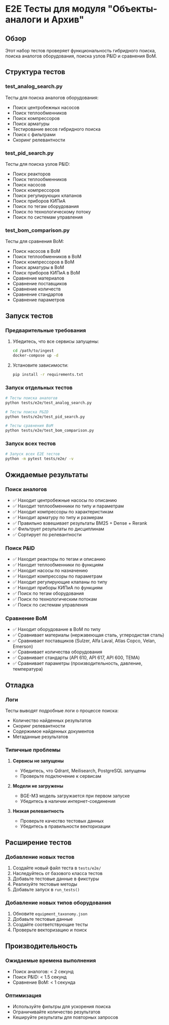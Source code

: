 # E2E Тесты для модуля "Объекты-аналоги и Архив"

## Обзор

Этот набор тестов проверяет функциональность гибридного поиска, поиска аналогов оборудования, поиска узлов P&ID и сравнения BoM.

## Структура тестов

### test_analog_search.py
Тесты для поиска аналогов оборудования:
- Поиск центробежных насосов
- Поиск теплообменников
- Поиск компрессоров
- Поиск арматуры
- Тестирование весов гибридного поиска
- Поиск с фильтрами
- Скоринг релевантности

### test_pid_search.py
Тесты для поиска узлов P&ID:
- Поиск реакторов
- Поиск теплообменников
- Поиск насосов
- Поиск компрессоров
- Поиск регулирующих клапанов
- Поиск приборов КИПиА
- Поиск по тегам оборудования
- Поиск по технологическому потоку
- Поиск по системам управления

### test_bom_comparison.py
Тесты для сравнения BoM:
- Поиск насосов в BoM
- Поиск теплообменников в BoM
- Поиск компрессоров в BoM
- Поиск арматуры в BoM
- Поиск приборов КИПиА в BoM
- Сравнение материалов
- Сравнение поставщиков
- Сравнение количеств
- Сравнение стандартов
- Сравнение параметров

## Запуск тестов

### Предварительные требования

1. Убедитесь, что все сервисы запущены:
   ```bash
   cd /path/to/ingest
   docker-compose up -d
   ```

2. Установите зависимости:
   ```bash
   pip install -r requirements.txt
   ```

### Запуск отдельных тестов

```bash
# Тесты поиска аналогов
python tests/e2e/test_analog_search.py

# Тесты поиска P&ID
python tests/e2e/test_pid_search.py

# Тесты сравнения BoM
python tests/e2e/test_bom_comparison.py
```

### Запуск всех тестов

```bash
# Запуск всех E2E тестов
python -m pytest tests/e2e/ -v
```

## Ожидаемые результаты

### Поиск аналогов
- ✅ Находит центробежные насосы по описанию
- ✅ Находит теплообменники по типу и параметрам
- ✅ Находит компрессоры по характеристикам
- ✅ Находит арматуру по типу и размерам
- ✅ Правильно взвешивает результаты BM25 + Dense + Rerank
- ✅ Фильтрует результаты по дисциплинам
- ✅ Сортирует по релевантности

### Поиск P&ID
- ✅ Находит реакторы по тегам и описанию
- ✅ Находит теплообменники по функциям
- ✅ Находит насосы по назначению
- ✅ Находит компрессоры по параметрам
- ✅ Находит регулирующие клапаны по типу
- ✅ Находит приборы КИПиА по функциям
- ✅ Поиск по тегам оборудования
- ✅ Поиск по технологическим потокам
- ✅ Поиск по системам управления

### Сравнение BoM
- ✅ Находит оборудование в BoM по типу
- ✅ Сравнивает материалы (нержавеющая сталь, углеродистая сталь)
- ✅ Сравнивает поставщиков (Sulzer, Alfa Laval, Atlas Copco, Velan, Emerson)
- ✅ Сравнивает количества оборудования
- ✅ Сравнивает стандарты (API 610, API 617, API 600, TEMA)
- ✅ Сравнивает параметры (производительность, давление, температура)

## Отладка

### Логи
Тесты выводят подробные логи о процессе поиска:
- Количество найденных результатов
- Скоринг релевантности
- Содержимое найденных документов
- Метаданные результатов

### Типичные проблемы

1. **Сервисы не запущены**
   - Убедитесь, что Qdrant, Meilisearch, PostgreSQL запущены
   - Проверьте подключение к сервисам

2. **Модели не загружены**
   - BGE-M3 модель загружается при первом запуске
   - Убедитесь в наличии интернет-соединения

3. **Низкая релевантность**
   - Проверьте качество тестовых данных
   - Убедитесь в правильности векторизации

## Расширение тестов

### Добавление новых тестов

1. Создайте новый файл теста в `tests/e2e/`
2. Наследуйтесь от базового класса тестов
3. Добавьте тестовые данные в фикстуры
4. Реализуйте тестовые методы
5. Добавьте запуск в `run_tests()`

### Добавление новых типов оборудования

1. Обновите `equipment_taxonomy.json`
2. Добавьте тестовые данные
3. Создайте соответствующие тесты
4. Проверьте векторизацию и поиск

## Производительность

### Ожидаемые времена выполнения
- Поиск аналогов: < 2 секунд
- Поиск P&ID: < 1.5 секунд  
- Сравнение BoM: < 1 секунда

### Оптимизация
- Используйте фильтры для ускорения поиска
- Ограничивайте количество результатов
- Кешируйте результаты для повторных запросов
